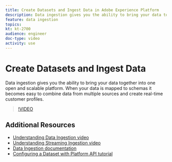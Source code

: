 ```yaml
---
title: Create Datasets and Ingest Data in Adobe Experience Platform
description: Data ingestion gives you the ability to bring your data together into one open and scalable platform. When your data is mapped to schemas it becomes easy to combine data from multiple sources and create a unified profile.
feature: data ingestion
topics:
kt: kt-2700
audience: engineer
doc-type: video
activity: use
---
```


# Create Datasets and Ingest Data

Data ingestion gives you the ability to bring your data together into one open and scalable platform. When your data is mapped to schemas it becomes easy to combine data from multiple sources and create real-time customer profiles.

>[!VIDEO](https://video.tv.adobe.com/v/27269?quality=12)

## Additional Resources

* [Understanding Data Ingestion video](understanding-data-ingestion.md)
* [Understanding Streaming Ingestion video](understanding-streaming-ingestion.md)
* [Data Ingestion documentation](https://www.adobe.io/apis/experienceplatform/home/data-ingestion.html)
* [Configuring a Dataset with Platform API tutorial](https://www.adobe.com/go/data-configure-dataset-en)
